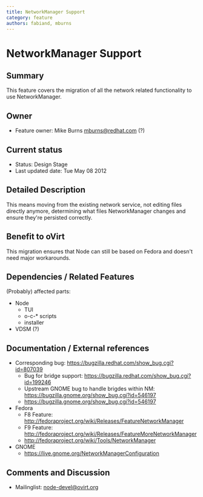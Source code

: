 ```yaml
---
title: NetworkManager Support
category: feature
authors: fabiand, mburns
---
```


# NetworkManager Support

## Summary

This feature covers the migration of all the network related functionality to use NetworkManager.

## Owner

*   Feature owner: Mike Burns <mburns@redhat.com> (?)

## Current status

*   Status: Design Stage
*   Last updated date: Tue May 08 2012

## Detailed Description

This means moving from the existing network service, not editing files directly anymore, determining what files NetworkManager changes and ensure they're persisted correctly.

## Benefit to oVirt

This migration ensures that Node can still be based on Fedora and doesn't need major workarounds.

## Dependencies / Related Features

(Probably) affected parts:

*   Node
    -   TUI
    -   o-c-\* scripts
    -   installer
*   VDSM (?)

## Documentation / External references

*   Corresponding bug: <https://bugzilla.redhat.com/show_bug.cgi?id=807039>
    -   Bug for bridge support: <https://bugzilla.redhat.com/show_bug.cgi?id=199246>
    -   Upstream GNOME bug to handle brigdes within NM: <https://bugzilla.gnome.org/show_bug.cgi?id=546197>
    -   <https://bugzilla.gnome.org/show_bug.cgi?id=546197>
*   Fedora
    -   F8 Feature: <http://fedoraproject.org/wiki/Releases/FeatureNetworkManager>
    -   F9 Feature: <http://fedoraproject.org/wiki/Releases/FeatureMoreNetworkManager>
    -   <http://fedoraproject.org/wiki/Tools/NetworkManager>
*   GNOME
    -   <https://live.gnome.org/NetworkManagerConfiguration>

## Comments and Discussion

*   Mailinglist: node-devel@ovirt.org

